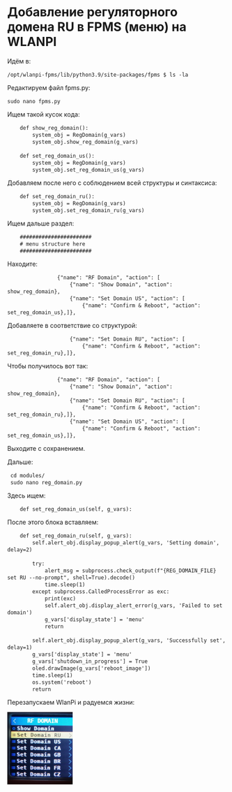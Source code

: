 # Добавление регуляторного домена RU в FPMS (меню) на WLANPI

Идём в:
```
/opt/wlanpi-fpms/lib/python3.9/site-packages/fpms $ ls -la
```
Редактируем файл fpms.py:
```
sudo nano fpms.py
```
Ищем такой кусок кода:
```
    def show_reg_domain():
        system_obj = RegDomain(g_vars)
        system_obj.show_reg_domain(g_vars)

    def set_reg_domain_us():
        system_obj = RegDomain(g_vars)
        system_obj.set_reg_domain_us(g_vars)
```
Добавляем после него с соблюдением всей структуры и синтаксиса:
```
    def set_reg_domain_ru():
        system_obj = RegDomain(g_vars)
        system_obj.set_reg_domain_ru(g_vars)
```
Ищем дальше раздел:
```
    #######################
    # menu structure here
    #######################
```
Находите:
```
                {"name": "RF Domain", "action": [
                    {"name": "Show Domain", "action": show_reg_domain},
                    {"name": "Set Domain US", "action": [
                        {"name": "Confirm & Reboot", "action": set_reg_domain_us},]},
```
Добавляете в соответствие со структурой:
```
                    {"name": "Set Domain RU", "action": [
                        {"name": "Confirm & Reboot", "action": set_reg_domain_ru},]},
```
Чтобы получилось вот так:
```
                {"name": "RF Domain", "action": [
                    {"name": "Show Domain", "action": show_reg_domain},
                    {"name": "Set Domain RU", "action": [
                        {"name": "Confirm & Reboot", "action": set_reg_domain_ru},]},
                    {"name": "Set Domain US", "action": [
                        {"name": "Confirm & Reboot", "action": set_reg_domain_us},]},
```
Выходите с сохранением.

Дальше:
```
 cd modules/
 sudo nano reg_domain.py
 ```

Здесь ищем:
```
    def set_reg_domain_us(self, g_vars):
```
После этого блока вставляем:
```
    def set_reg_domain_ru(self, g_vars):
        self.alert_obj.display_popup_alert(g_vars, 'Setting domain', delay=2)

        try:
            alert_msg = subprocess.check_output(f"{REG_DOMAIN_FILE} set RU --no-prompt", shell=True).decode()
            time.sleep(1)
        except subprocess.CalledProcessError as exc:
            print(exc)
            self.alert_obj.display_alert_error(g_vars, 'Failed to set domain')
            g_vars['display_state'] = 'menu'
            return

        self.alert_obj.display_popup_alert(g_vars, 'Successfully set', delay=1)
        g_vars['display_state'] = 'menu'
        g_vars['shutdown_in_progress'] = True
        oled.drawImage(g_vars['reboot_image'])
        time.sleep(1)
        os.system('reboot')
        return
```
Перезапускаем WlanPi и радуемся жизни:

![](./images/ru_domain.PNG)

